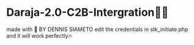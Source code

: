 # Daraja-2.0-C2B-Intergration👨‍💻
made with 💖 BY DENNIS SIAMETO
edit the credentials in stk_initiate.php and it will work perfectly🔥

